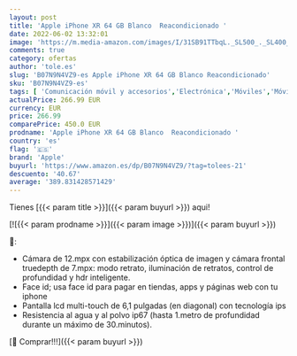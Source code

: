 ```yaml
---
layout: post
title: 'Apple iPhone XR 64 GB Blanco  Reacondicionado '
date: 2022-06-02 13:32:01
image: 'https://m.media-amazon.com/images/I/31SB91TTbqL._SL500_._SL400_.jpg'
comments: true
category: ofertas
author: 'tole.es'
slug: 'B07N9N4VZ9-es Apple iPhone XR 64 GB Blanco Reacondicionado'
sku: 'B07N9N4VZ9-es'
tags: [ 'Comunicación móvil y accesorios','Electrónica','Móviles','Móviles y smartphones libres','apple','iphone','🇪🇸', ]
actualPrice: 266.99 EUR
currency: EUR
price: 266.99
comparePrice: 450.0 EUR
prodname: 'Apple iPhone XR 64 GB Blanco  Reacondicionado '
country: 'es'
flag: '🇪🇸'
brand: 'Apple'
buyurl: 'https://www.amazon.es/dp/B07N9N4VZ9/?tag=tolees-21'
descuento: '40.67'
average: '389.831428571429'
---
```


Tienes [{{< param title >}}]({{< param buyurl >}}) aqui!

[![{{< param prodname >}}]({{< param image >}})]({{< param buyurl >}})

🔎:

- Cámara de 12.mpx con estabilización óptica de imagen y cámara frontal truedepth de 7.mpx: modo retrato, iluminación de retratos, control de profundidad y hdr inteligente.
- Face id; usa face id para pagar en tiendas, apps y páginas web con tu iphone
- Pantalla lcd multi-touch de 6,1 pulgadas (en diagonal) con tecnología ips
- Resistencia al agua y al polvo ip67 (hasta 1.metro de profundidad durante un máximo de 30.minutos).

[🛒 Comprar!!!]({{< param buyurl >}})
